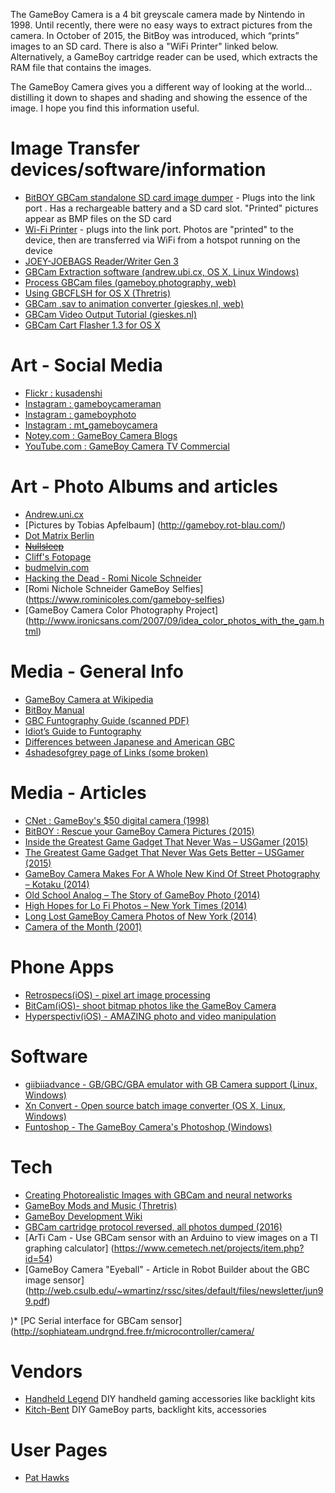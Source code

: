The GameBoy Camera is a 4 bit greyscale camera made by Nintendo in 1998. Until recently, there were no easy ways to extract pictures from the camera. In October of 2015, the BitBoy was introduced, which “prints” images to an SD card. There is also a "WiFi Printer" linked below. Alternatively, a GameBoy cartridge reader can be used, which extracts the RAM file that contains the images.

The GameBoy Camera gives you a different way of looking at the world…distilling it down to shapes and shading and showing the essence of the image. I hope you find this information useful.

# Image Transfer devices/software/information
* [BitBOY GBCam standalone SD card image dumper](http://gameboyphoto.bigcartel.com/product/bitboy) - Plugs into the link port . Has a rechargeable battery and a SD card slot. "Printed" pictures appear as BMP files on the SD card
* [Wi-Fi Printer](https://www.etsy.com/listing/612978272/gameboy-camera-wifi-printer) - plugs into the link port. Photos are "printed" to the device, then are transferred via WiFi from a hotspot running on the device
* [JOEY-JOEBAGS Reader/Writer Gen 3](https://bennvenn.myshopify.com/products/reader-writer-gen2)
* [GBCam Extraction software (andrew.ubi.cx, OS X, Linux Windows)](http://andrew.uni.cx/camera.html)
* [Process GBCam files (gameboy.photography, web)](http://www.gameboy.photography/)
* [Using GBCFLSH for OS X (Thretris)](http://thretris.blogspot.com/2009/12/how-to-using-gbcflsh-for-macosx.html)
* [GBCam .sav to animation converter (gieskes.nl, web)](http://gieskes.nl/gameboy-camera/sav-converter/)
* [GBCam Video Output Tutorial (gieskes.nl)](http://gieskes.nl/gb_camera_video_out_tutorial/)
* [GBCam Cart Flasher 1.3 for OS X](http://randombazz.blogspot.com/2011/08/gb-cart-flasher-software-13-for-mac-osx.html)

# Art - Social Media
* [Flickr : kusadenshi](https://www.flickr.com/photos/kusadenshi/albums/72157600923103239)
* [Instagram : gameboycameraman](https://www.instagram.com/gameboycameraman/)
* [Instagram : gameboyphoto](https://instagram.com/gameboyphoto/)
* [Instagram : mt_gameboycamera](https://www.instagram.com/mr_gameboycamera/)
* [Notey.com : GameBoy Camera Blogs](http://www.notey.com/blogs/game-boy-camera)
* [YouTube.com : GameBoy Camera TV Commercial](https://www.youtube.com/watch?v=b8moy4nDUeg&feature=youtu.be)

# Art - Photo Albums and articles
* [Andrew.uni.cx](http://andrew.uni.cx/camera.html)
* [Pictures by Tobias Apfelbaum] (http://gameboy.rot-blau.com/)
* [Dot Matrix Berlin](http://dotmatrixberlin.blogspot.com/)
* ~~[Nullsleep](http://www.nullsleep.com/gb_gallery/)~~
* [Cliff's Fotopage](http://cliff-greene.fotopages.com/?entry=198855)
* [budmelvin.com](http://www.budmelvin.com/gb1.html)
* [Hacking the Dead - Romi Nicole Schneider](http://www.rominicoleschneider.com/hacking-the-dead.html)
* [Romi Nichole Schneider GameBoy Selfies] (https://www.rominicoles.com/gameboy-selfies)
* [GameBoy Camera Color Photography Project] (http://www.ironicsans.com/2007/09/idea_color_photos_with_the_gam.html)

# Media - General Info
* [GameBoy Camera at Wikipedia](https://en.wikipedia.org/wiki/Game_Boy_Camera)
* [BitBoy Manual](http://gameboyphoto.com/gameboyphoto/gameboy_process_resources_files/BitBoy_Manual_V6-3.pdf)
* [GBC Funtography Guide (scanned PDF)](http://www.mediafire.com/view/lyk0co0l4bwq2ld/Nintendo_Funtography_Guide.pdf)
* [Idiot’s Guide to Funtography](http://www.dmgice.com/rules/camidiot.htm)
* [Differences between Japanese and American GBC](https://tcrf.net/Game_Boy_Camera/Regional_Differences)
* [4shadesofgrey page of Links (some broken)](http://www.4shadesofgray.com/gbclinks.html)

# Media - Articles
* [CNet : GameBoy's $50 digital camera (1998)](https://www.cnet.com/news/game-boys-50-digital-camera/)
* [BitBOY : Rescue your GameBoy Camera Pictures (2015)](http://popgeeks.net/rescue-your-game-boy-camera-pictures-with-the-bitboy/)
* [Inside the Greatest Game Gadget That Never Was – USGamer (2015)](http://www.usgamer.net/articles/inside-the-greatest-game-gadget-that-never-was)
* [The Greatest Game Gadget That Never Was Gets Better – USGamer (2015)](http://www.usgamer.net/articles/the-greatest-game-gadget-that-never-was-gets-even-better#comments)
* [GameBoy Camera Makes For A Whole New Kind Of Street Photography – Kotaku (2014)](http://kotaku.com/game-boy-camera-makes-for-a-whole-new-kind-of-street-ph-1575668236)
* [Old School Analog – The Story of GameBoy Photo (2014)](http://www.thephoblographer.com/2014/11/04/old-school-analog-story-gameboy-photo/#.Vfbj6cqgyDB)
* [High Hopes for Lo Fi Photos – New York Times (2014)](http://lens.blogs.nytimes.com/2014/11/11/high-hopes-for-lo-fi-photos/)
* [Long Lost GameBoy Camera Photos of New York (2014)](http://thecreatorsproject.vice.com/blog/long-lost-game-boy-camera-photos)
* [Camera of the Month (2001)](http://www.cameraofthemonth.com/articles/NintendoGameboyCamera.shtml)

# Phone Apps
* [Retrospecs(iOS) - pixel art image processing](https://itunes.apple.com/us/app/retrospecs-retro-computing/id887031094?mt=8)
* [BitCam(iOS)- shoot bitmap photos like the GameBoy Camera](https://itunes.apple.com/us/app/bitcam/id1114990619?mt=8)
* [Hyperspectiv(iOS) - AMAZING photo and video manipulation](https://itunes.apple.com/us/app/hyperspektiv/id1058051662?mt=8)

# Software
* [giibiiadvance - GB/GBC/GBA emulator with GB Camera support (Linux, Windows)](https://github.com/AntonioND/giibiiadvance)
* [Xn Convert - Open source batch image converter (OS X, Linux, Windows)](http://www.xnview.com/en/xnconvert/)
* [Funtoshop - The GameBoy Camera's Photoshop (Windows)](http://funtoshop.sourceforge.net/)

# Tech
* [Creating Photorealistic Images with GBCam and neural networks](http://www.pinchofintelligence.com/photorealistic-neural-network-gameboy/)
* [GameBoy Mods and Music (Thretris)](http://thretris.blogspot.com/)
* [GameBoy Development Wiki](http://gbdev.gg8.se/wiki/articles/Main_Page)
* [GBCam cartridge protocol reversed,  all photos dumped (2016)](http://hackaday.com/2016/03/08/game-boy-camera-cartridge-reversed-photos-dumped)
* [ArTi Cam - Use GBCam sensor with an Arduino to view images on a TI graphing calculator] (https://www.cemetech.net/projects/item.php?id=54)
* [GameBoy Camera "Eyeball" - Article in Robot Builder about the GBC image sensor] (http://web.csulb.edu/~wmartinz/rssc/sites/default/files/newsletter/jun99.pdf)

)* [PC Serial interface for GBCam sensor] (http://sophiateam.undrgnd.free.fr/microcontroller/camera/

# Vendors
* [Handheld Legend](http://handheldlegend.com/) DIY handheld gaming accessories like backlight kits
* [Kitch-Bent](http://kitch-bent.com) DIY GameBoy parts, backlight kits, accessories

# User Pages
* [Pat Hawks](http://alt.pathawks.com/gameboy-camera)
